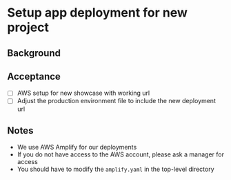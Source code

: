 # Setup app deployment for new project

## Background

## Acceptance

- [ ] AWS setup for new showcase with working url
- [ ] Adjust the production environment file to include the new deployment url

## Notes

- We use AWS Amplify for our deployments
- If you do not have access to the AWS account, please ask a manager for access
- You should have to modify the `amplify.yaml` in the top-level directory
